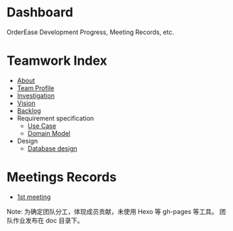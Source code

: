 # Dashboard
OrderEase Development Progress, Meeting Records, etc.

# Teamwork Index

- [About](https://github.com/OrderEase/Dashboard/blob/master/doc/about.md)
- [Team Profile](https://github.com/OrderEase/Dashboard/blob/master/doc/teamProfile.md)
- [Investigation](https://github.com/OrderEase/Dashboard/blob/master/doc/investigation.md)
- [Vision](https://github.com/OrderEase/Dashboard/blob/master/doc/vision.md)
- [Backlog](https://github.com/OrderEase/Dashboard/blob/master/doc/backlog.md)
- Requirement specification
  - [Use Case](https://github.com/OrderEase/Dashboard/blob/master/doc/useCase.md)
  - [Domain Model](doc/domainModel.md)
- Design
  - [Database design](doc/databaseDesign.md)

# Meetings Records

- [1st meeting](https://github.com/OrderEase/Dashboard/blob/master/meeting/inception.md)


Note:
为确定团队分工，体现成员贡献，未使用 Hexo 等 gh-pages 等工具。
团队作业发布在 doc 目录下。

